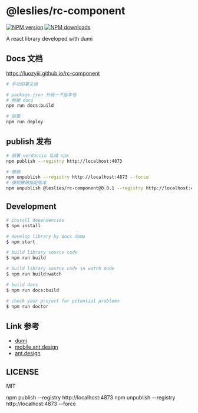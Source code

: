 # @leslies/rc-component

[![NPM version](https://img.shields.io/npm/v/@leslies/rc-component.svg?style=flat)](https://npmjs.org/package/@leslies/rc-component)
[![NPM downloads](http://img.shields.io/npm/dm/@leslies/rc-component.svg?style=flat)](https://npmjs.org/package/@leslies/rc-component)

A react library developed with dumi

## Docs 文档

https://luozyiii.github.io/rc-component

```bash
# 手动部署文档

# package.json 升级一下版本号
# 构建 docs
npm run docs:build

# 部署
npm run deploy
```

## publish 发布

```bash
# 部署 verdaccio 私域 npm
npm publish --registry http://localhost:4873

# 撤销
npm unpublish --registry http://localhost:4873 --force
# 强制撤销指定版本
npm unpublish @leslies/rc-component@0.0.1 --registry http://localhost:4873 --force
```

## Development

```bash
# install dependencies
$ npm install

# develop library by docs demo
$ npm start

# build library source code
$ npm run build

# build library source code in watch mode
$ npm run build:watch

# build docs
$ npm run docs:build

# check your project for potential problems
$ npm run doctor
```

## Link 参考

- [dumi](https://d.umijs.org/guide)
- [mobile.ant.design](https://mobile.ant.design/)
- [ant.design](https://ant.design/)

## LICENSE

MIT

npm publish --registry http://localhost:4873
npm unpublish --registry http://localhost:4873 --force
